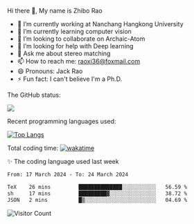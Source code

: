 Hi there 👋, My name is Zhibo Rao
- 🔭 I’m currently working at Nanchang Hangkong University
- 🌱 I’m currently learning computer vision
- 👯 I’m looking to collaborate on Archaic-Atom
- 🤔 I’m looking for help with Deep learning
- 💬 Ask me about stereo matching
- 📫 How to reach me: raoxi36@foxmail.com
- 😄 Pronouns: Jack Rao
- ⚡ Fun fact: I can't believe I'm a Ph.D.

The GitHub status:

![](https://github-readme-stats.vercel.app/api?username=ZhiboRao)

Recent programming languages used:

[![Top Langs](https://github-readme-stats.vercel.app/api/top-langs/?username=ZhiboRao&layout=compact)](https://github.com/anuraghazra/github-readme-stats)

Total coding time: [![wakatime](https://wakatime.com/badge/user/51ec5ec7-4742-4243-9eea-732ade32c0b7.svg)](https://wakatime.com/@51ec5ec7-4742-4243-9eea-732ade32c0b7)

✨ The coding language used last week 
<!--START_SECTION:waka-->

```txt
From: 17 March 2024 - To: 24 March 2024

TeX    26 mins         ██████████████░░░░░░░░░░░   56.59 %
sh     17 mins         █████████▓░░░░░░░░░░░░░░░   38.72 %
JSON   2 mins          █▒░░░░░░░░░░░░░░░░░░░░░░░   04.69 %
```

<!--END_SECTION:waka-->

![Visitor Count](https://profile-counter.glitch.me/Raohaocheng/count.svg)
